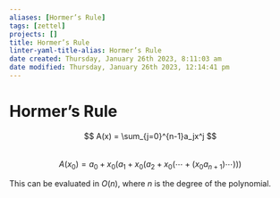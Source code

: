 ```yaml
---
aliases: [Hormer’s Rule]
tags: [zettel]
projects: []
title: Hormer’s Rule
linter-yaml-title-alias: Hormer’s Rule
date created: Thursday, January 26th 2023, 8:11:03 am
date modified: Thursday, January 26th 2023, 12:14:41 pm
---
```


# Hormer’s Rule

$$
A(x) = \sum_{j=0}^{n-1}a_jx^j
$$  
$$
A(x_0) = a_0 + x_0 (a_1 + x_0(a_2 + x_0 ( \cdots + (x_0 a_{n+1})\cdots)))
$$  

This can be evaluated in $O(n)$, where $n$ is the degree of the polynomial.
